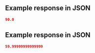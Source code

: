 ## Example response in JSON

```json
90.0
```

## Example response in JSON

```json
59.99999999999999
```

